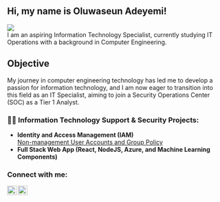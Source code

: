 <h2>Hi, my name is Oluwaseun Adeyemi!</h2>  <a href="https://linkedin.com/in/oadeyemi04"><img src="https://img.shields.io/badge/-LinkedIn-0072b1?&style=for-the-badge&logo=linkedin&logoColor=white" /></a> <br/>
I am an aspiring Information Technology Specialist, currently studying IT Operations with a background in Computer Engineering. <br/>
<h2> Objective </h2>
My journey in computer engineering technology has led me to develop a passion for information technology, and I am now eager to transition into this field as an IT Specialist, aiming to join a Security Operations Center (SOC) as a Tier 1 Analyst.

<h3>👨‍💻 Information Technology Support & Security Projects:</h3>

- <b> Identity and Access Management (IAM) </b> <br/>
  [Non-management User Accounts and Group Policy](https://oadeyemi-startech.github.io/IAM/)
  <br/>
- <b>Full Stack Web App (React, NodeJS, Azure, and Machine Learning Components)</b>

<h3>Connect with me:</h3>

[<img align="left" alt="orijinaboyy | Twitter" width="22px" src="https://cdn.jsdelivr.net/npm/simple-icons@v3/icons/twitter.svg" />][twitter]
[<img align="left" alt="oadeyemi | LinkedIn" width="22px" src="https://cdn.jsdelivr.net/npm/simple-icons@v3/icons/linkedin.svg" />][linkedin]

[twitter]: https://twitter.com/orijinaboyy
[linkedin]: https://linkedin.com/in/oadeyemi04
